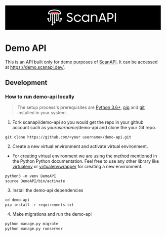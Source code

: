 ![](https://github.com/scanapi/design/raw/main/images/github-hero-dark.png)

# Demo API

This is an API built only for demo purposes of [ScanAPI](https://github.com/camilamaia/scanapi). It
can be accessed at https://demo.scanapi.dev/.


## Development

### How to run demo-api locally

> The setup process's prerequisites are [Python 3.6+](https://www.python.org/downloads/), [pip](https://pip.pypa.io/en/stable/installing/) and [git](https://git-scm.com/book/en/v2/Getting-Started-Installing-Git) installed in your system.

1. Fork scanapi/demo-api so you would get the repo in your github account such as *yourusername*/demo-api and clone the your Git repo.

```
git clone https://github.com/<your username>/demo-api.git
```

2. Create a new virtual environment and activate virtual environment.

* For creating virtual environment we are using the method mentioned in the Python Python documentation. Feel free to use any other library like [virtualenv](https://virtualenv.pypa.io/en/latest/) or [virtualenvwrapper](https://virtualenvwrapper.readthedocs.io/en/latest/) for creating a new environment.
```
python3 -m venv DemoAPI
source DemoAPI/bin/activate
```

3. Install the demo-api dependencies

```
cd demo-api
pip install -r requirements.txt
```

4. Make migrations and run the demo-api

```
python manage.py migrate
python manage.py runserver
```